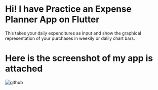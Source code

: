 # Hi! I have Practice an Expense Planner App on Flutter 
This takes your daily expenditures as input and show the graphical representation of your purchases in weekily or dalily chart bars.
# Here is the screenshot of my app is attached
![github](https://github.com/sherrysidd68/Expense-Planner-Flutter-App/blob/master/Expense%20Planner.gif)
